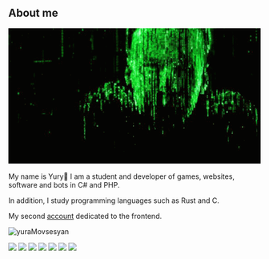 ## About me

<img src="https://github.com/yuraMovsesyan/yuraMovsesyan/blob/main/img/3HeO.gif?raw=true">

My name is Yury👋 I am a student and developer of games, websites, software and bots in C# and PHP.

In addition, I study programming languages such as Rust and C.

My second <a href="https://github.com/Yura440">account</a> dedicated to the frontend. 

<p align="left"><img src="https://github-readme-stats.vercel.app/api?username=yuraMovsesyan&show_icons=true&theme=vue-dark" alt="yuraMovsesyan"/></p>
<!--radical, merko, tokyonight-->

![](https://komarev.com/ghpvc/?username=yuraMovsesyan)
<a href="https://www.microsoft.com/ko-kr/software-download/windows10"><img src="https://img.shields.io/badge/-Windows-042571?style=flat&logo=windows"/></a>
<a href="https://visualstudio.com/"><img src="https://img.shields.io/badge/-Visual Studio-213c90?style=flat&logo=visualstudio"/></a>
<a href="https://code.visualstudio.com/"><img src="https://img.shields.io/badge/-Visual Studio Code-213c60?style=flat&logo=visualstudiocode"/></a>
<a href="https://docs.microsoft.com/en-us/dotnet/csharp/"><img src="https://img.shields.io/badge/-CSharp-a300b5?style=flat&logo=csharp"/></a>
<a href="https://www.rust-lang.org/"><img src="https://img.shields.io/badge/-Rust-141414?style=flat&logo=rust"/></a>
<a href="https://www.php.org/"><img src="https://img.shields.io/badge/-PHP-213c80?style=flat&logo=php"/></a>
